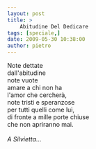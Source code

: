 ```yaml
---
layout: post
title: >
    Abitudine Del Dedicare
tags: [speciale,]
date: 2009-05-30 10:38:00
author: pietro
---
```

Note dettate<br/>dall'abitudine<br/>note vuote<br/>amare a chi non ha<br/>l'amor che cercherà,<br/>note tristi e speranzose<br/>per tutti quelli come lui,<br/>di fronte a mille porte chiuse<br/>che non apriranno mai.<br/><br/><span style="font-style: italic">A Silvietta...</span>
